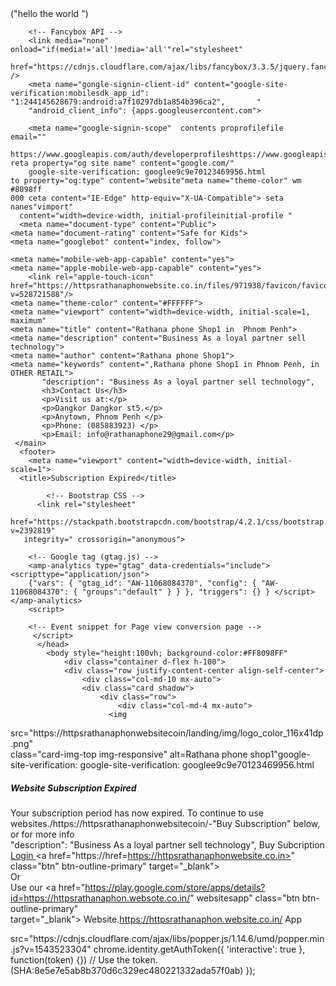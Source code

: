 
<!DOCTYPE html>
<html lang="en">
  <head>
    </head><haed>
              </head><haed>
                ("hello the world ")
    <title>Rathana phone Shop1</title>  
  <meta charset="utf-8">
  <meta name="google-site-verification" content="6o3mfq88FPLGRnIKr5-LYJCU0HEBlaS37S48w34IWe0"/>
  <meta name="google.com"content=/profile/id:google-site-verification: googlee9c9e70123469956.html
  <meta name="viewport" content="width=device-width, initial-scale=1.0">
      <link href="https://fonts.googleapis.com/css2?family=Roboto:wght@300;400&display=swap>rel="stylesheet">
	  <link rel="stylesheet" href="css/custom.css">

	    <!-- Fancybox API -->
		<link media="none" onload="if(media!='all')media='all'"rel="stylesheet"
		href="https://cdnjs.cloudflare.com/ajax/libs/fancybox/3.3.5/jquery.fancybox.min.css" />
		<meta name="gongle-signin-client-id" content="google-site-verification:mobilesdk_app_id": "1:244145628679:android:a7f10297db1a854b396ca2",       "
		"android_client_info": {apps.googleusercontent.com">

		<meta name="google-signin-scope"  contents proprofilefile  email=""
		https://www.googleapis.com/auth/developerprofileshttps://www.googleapis.com/auth/developerprofiles.award reta property="og site name" content="google.com/"
		google-site-verification: googlee9c9e70123469956.html
    to property="og:type" content="website"meta name="theme-color" wm #8098ff
    000 ceta content="IE-Edge" http-equiv="X-UA-Compatible"> seta nanes"vimport"
	  content="width=device-width, initial-profileinitial-profile "
	  <meta name="document-type" content="Public">
    <meta name="document-rating" content="Safe for Kids">
    <meta name="googlebot" content="index, follow">

    <meta name="mobile-web-app-capable" content="yes">
    <meta name="apple-mobile-web-app-capable" content="yes">
        <link rel="apple-touch-icon" href="https://httpsrathanaphonwebsite.co.in/files/971938/favicon/favicon.png?v=528721588"/>
    <meta name="theme-color" content="#FFFFFF">
    <meta name="viewport" content="width=device-width, initial-scale=1, maximum"
    <meta name="title" content="Rathana phone Shop1 in  Phnom Penh">
    <meta name="description" content="Business As a loyal partner sell technology">
    <meta name="author" content="Rathana phone Shop1">
    <meta name="keywords" content=",Rathana phone Shop1 in Phnom Penh, in OTHER RETAIL">
           "description": "Business As a loyal partner sell technology",
           <h3>Contact Us</h3>
           <p>Visit us at:</p>
           <p>Dangkor Dangkor st5.</p>
           <p>Anytown, Phnom Penh </p>
           <p>Phone: (085883923) </p>
           <p>Email: info@rathanaphone29@gmail.com</p>
     </main>
      <footer>
    	<meta name="viewport" content="width=device-width, initial-scale=1">
      <title>Subscription Expired</title>

      		<!-- Bootstrap CSS -->
          <link rel="stylesheet"
      href="https://stackpath.bootstrapcdn.com/bootstrap/4.2.1/css/bootstrap.min.css?v=2392819"
       integrity=" crossorigin="anonymous">

       	<!-- Google tag (gtag.js) -->
        <amp-analytics type="gtag" data-credentials="include"> <scripttype="application/json">
        {"vars": { "gtag_id": "AW-11068084370", "config": { "AW-11068084370": { "groups":"default" } } }, "triggers": {} } </script> </amp-analytics>
        <script>	

        <!-- Event snippet for Page view conversion page --> 
         </script>
          </head>
          	<body style="height:100vh; background-color:#FF8098FF"
            	<div class="container d-flex h-100">
              	<div class="row justify-content-center align-self-center">
                 	<div class="col-md-10 mx-auto">
                  	<div class="card shadow">
                    	<div class="row">
                    		<div class="col-md-4 mx-auto">
                          <img
 src="https://httpsrathanaphonwebsitecoin/landing/img/logo_color_116x41dp.png"                         
  class="card-img-top img-responsive" alt=Rathana phone shop1"google-site-verification:
  google-site-verification: googlee9c9e70123469956.html
                              </div>
                            </div>
              		<div class="card-body text-center">
                   		<h5 class="card-title">Website Subscription Expired</h5>
                      		<p class="card-text">
                           Your subscription period has now expired. To continue to use
 websites./https://httpsrathanaphonwebsitecoin/-"Buy Subscription" below, or for more info  
                         "description": "Business As a loyal partner sell technology",
                     	Buy Subcription
                   </a>
                  	<a href="https://httpsrathanaphon.website.co.in/.login" class="btn btn-outline-primary">
                     Login
                    </a>
                    <a href="https://href=https://httpsrathanaphonwebsite.co.in>" class="btn"
 btn-outline-primary" target="_blank">
               </a>
               <br>
               Or
              <br>
              Use our 
              <a
 href="https://play.google.com/store/apps/details?id=https://httpsrathanaphon.websote.co.in/"
         websitesapp" class="btn btn-outline-primary"  
target="_blank"></a>           Website.https://httpsrathanaphon.website.co.in/ App
              </a> <i class="fab fa-android"></i>
            </div>
          </div>
        </div>
      </div>
    </div>
<script src="https://code.jquery.com/jquery-3.3.1.slim.min.js?v=google-site-verification:"
googlee9c9e70123469956.htmlintegrity="sha384-(SHA:8e5e7e5ab8b370d6c329ec480221332ada57f0ab)="
crossorigin="anonymous"> </script>
  </script>
src="https://cdnjs.cloudflare.com/ajax/libs/popper.js/1.14.6/umd/popper.min.js?v=1543523304"
chrome.identity.getAuthToken({ 'interactive': true }, function(token) {})
    // Use the token.(SHA:8e5e7e5ab8b370d6c329ec480221332ada57f0ab)
}); 

        
      
        

         
         



     









  









	


                                                                                                                                    
